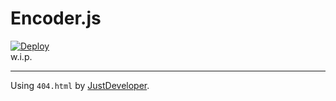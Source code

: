 # Encoder.js
[![Deploy](https://github.com/JustStudio7/Encoder/actions/workflows/nextjs.yml/badge.svg)](https://github.com/JustStudio7/Encoder/actions/workflows/nextjs.yml)<br/>
w.i.p.


---------
Using `404.html` by <a href="https://justdeveloper.is-a.dev/">JustDeveloper</a>.<br/>
